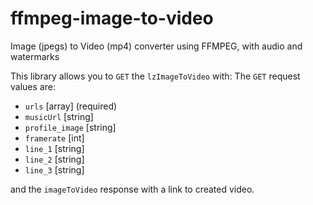 # ffmpeg-image-to-video
Image (jpegs) to Video (mp4) converter using FFMPEG, with audio and watermarks


This library allows you to `GET` the `lzImageToVideo` with:
The `GET` request values are:
 - `urls` [array] (required)
 - `musicUrl` [string]
 - `profile_image` [string]
 - `framerate` [int]
 - `line_1` [string]
 - `line_2` [string]
 - `line_3` [string]
 
and the `imageToVideo` response with a link to created video.

